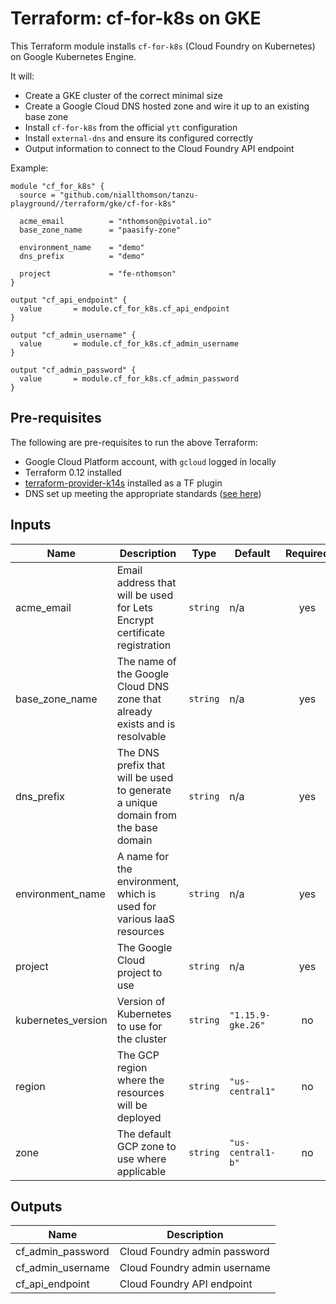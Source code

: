 # Terraform: cf-for-k8s on GKE

This Terraform module installs `cf-for-k8s` (Cloud Foundry on Kubernetes) on Google Kubernetes Engine.

It will:
- Create a GKE cluster of the correct minimal size
- Create a Google Cloud DNS hosted zone and wire it up to an existing base zone
- Install `cf-for-k8s` from the official `ytt` configuration
- Install `external-dns` and ensure its configured correctly
- Output information to connect to the Cloud Foundry API endpoint

Example:

```
module "cf_for_k8s" {
  source = "github.com/niallthomson/tanzu-playground//terraform/gke/cf-for-k8s"

  acme_email          = "nthomson@pivotal.io"
  base_zone_name      = "paasify-zone"

  environment_name    = "demo"
  dns_prefix          = "demo"

  project             = "fe-nthomson"
}

output "cf_api_endpoint" {
  value       = module.cf_for_k8s.cf_api_endpoint
}

output "cf_admin_username" {
  value       = module.cf_for_k8s.cf_admin_username
}

output "cf_admin_password" {
  value       = module.cf_for_k8s.cf_admin_password
}
```

## Pre-requisites

The following are pre-requisites to run the above Terraform:
- Google Cloud Platform account, with `gcloud` logged in locally
- Terraform 0.12 installed
- [terraform-provider-k14s](https://github.com/k14s/terraform-provider-k14s) installed as a TF plugin
- DNS set up meeting the appropriate standards ([see here](/terraform/docs/dns.md))

## Inputs

| Name | Description | Type | Default | Required |
|------|-------------|------|---------|:-----:|
| acme\_email | Email address that will be used for Lets Encrypt certificate registration | `string` | n/a | yes |
| base\_zone\_name | The name of the Google Cloud DNS zone that already exists and is resolvable | `string` | n/a | yes |
| dns\_prefix | The DNS prefix that will be used to generate a unique domain from the base domain | `string` | n/a | yes |
| environment\_name | A name for the environment, which is used for various IaaS resources | `string` | n/a | yes |
| project | The Google Cloud project to use | `string` | n/a | yes |
| kubernetes\_version | Version of Kubernetes to use for the cluster | `string` | `"1.15.9-gke.26"` | no |
| region | The GCP region where the resources will be deployed | `string` | `"us-central1"` | no |
| zone | The default GCP zone to use where applicable | `string` | `"us-central1-b"` | no |

## Outputs

| Name | Description |
|------|-------------|
| cf\_admin\_password | Cloud Foundry admin password |
| cf\_admin\_username | Cloud Foundry admin username |
| cf\_api\_endpoint | Cloud Foundry API endpoint |